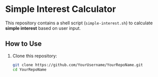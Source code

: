 # Simple Interest Calculator

This repository contains a shell script (`simple-interest.sh`) to calculate **simple interest** based on user input.

## How to Use

1. Clone this repository:
   ```bash
   git clone https://github.com/YourUsername/YourRepoName.git
   cd YourRepoName
